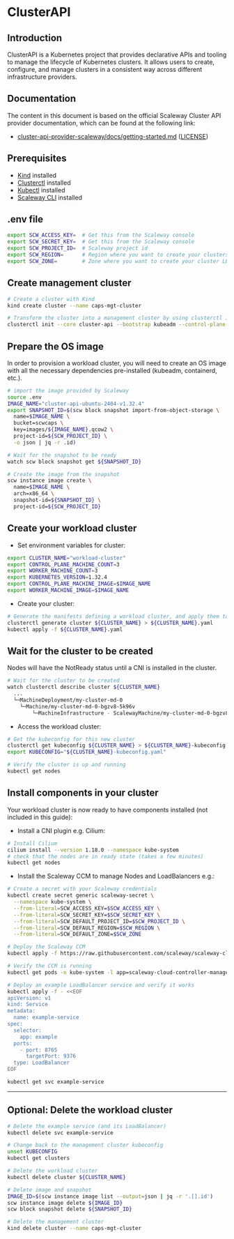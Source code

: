 # ClusterAPI

## Introduction

ClusterAPI is a Kubernetes project that provides declarative APIs and tooling to manage the lifecycle of Kubernetes clusters. It allows users to create, configure, and manage clusters in a consistent way across different infrastructure providers.

## Documentation

The content in this document is based on the official Scaleway Cluster API provider documentation, which can be found at the following link:
- [cluster-api-provider-scaleway/docs/getting-started.md](https://github.com/scaleway/cluster-api-provider-scaleway/blob/main/docs/getting-started.md) ([LICENSE](https://github.com/scaleway/cluster-api-provider-scaleway/blob/main/LICENSE))

## Prerequisites
- [Kind](https://kind.sigs.k8s.io/docs/user/quick-start/) installed
- [Clusterctl](https://cluster-api.sigs.k8s.io/user/quick-start.html#install-clusterctl) installed
- [Kubectl](https://kubernetes.io/docs/tasks/tools/) installed
- [Scaleway CLI](https://github.com/scaleway/scaleway-cli) installed

## .env file

```bash
export SCW_ACCESS_KEY=  # Get this from the Scaleway console
export SCW_SECRET_KEY=  # Get this from the Scaleway console
export SCW_PROJECT_ID=  # Scaleway project id
export SCW_REGION=      # Region where you want to create your clusters (e.g. "fr-par")
export SCW_ZONE=        # Zone where you want to create your cluster LB (e.g. "fr-par-1")
```

## Create management cluster

```bash
# Create a cluster with Kind
kind create cluster --name caps-mgt-cluster

# Transform the cluster into a management cluster by using clusterctl init.
clusterctl init --core cluster-api --bootstrap kubeadm --control-plane kubeadm --infrastructure scaleway
```

## Prepare the OS image
In order to provision a workload cluster, you will need to create an OS image with all the necessary dependencies pre-installed (kubeadm, containerd, etc.).

```bash
# import the image provided by Scaleway
source .env
IMAGE_NAME="cluster-api-ubuntu-2404-v1.32.4"
export SNAPSHOT_ID=$(scw block snapshot import-from-object-storage \
  name=$IMAGE_NAME \
  bucket=scwcaps \
  key=images/${IMAGE_NAME}.qcow2 \
  project-id=${SCW_PROJECT_ID} \
  -o json | jq -r .id)

# Wait for the snapshot to be ready
watch scw block snapshot get ${SNAPSHOT_ID}

# Create the image from the snapshot
scw instance image create \
  name=$IMAGE_NAME \
  arch=x86_64 \
  snapshot-id=${SNAPSHOT_ID} \
  project-id=${SCW_PROJECT_ID}
```

## Create your workload cluster

- Set environment variables for cluster:
```bash
export CLUSTER_NAME="workload-cluster"
export CONTROL_PLANE_MACHINE_COUNT=3
export WORKER_MACHINE_COUNT=3
export KUBERNETES_VERSION=1.32.4
export CONTROL_PLANE_MACHINE_IMAGE=$IMAGE_NAME
export WORKER_MACHINE_IMAGE=$IMAGE_NAME
```

- Create your cluster:
```bash
# Generate the manifests defining a workload cluster, and apply them to the bootstrap cluster
clusterctl generate cluster ${CLUSTER_NAME} > ${CLUSTER_NAME}.yaml
kubectl apply -f ${CLUSTER_NAME}.yaml
```

## Wait for the cluster to be created

Nodes will have the NotReady status until a CNI is installed in the cluster.

```bash
# Wait for the cluster to be created
watch clusterctl describe cluster ${CLUSTER_NAME}
  ...
  └─MachineDeployment/my-cluster-md-0                                         False  Warning   WaitingForAvailableMachines  3m31s  Minimum availability requires 1 replicas, current 0 available
    └─Machine/my-cluster-md-0-bgzv8-5k96v                                     True                                          2m15s
        └─MachineInfrastructure - ScalewayMachine/my-cluster-md-0-bgzv8-5k96v
```

- Access the workload cluster:
```bash
# Get the kubeconfig for this new cluster
clusterctl get kubeconfig ${CLUSTER_NAME} > ${CLUSTER_NAME}-kubeconfig.yaml
export KUBECONFIG="${CLUSTER_NAME}-kubeconfig.yaml"

# Verify the cluster is up and running
kubectl get nodes
```

## Install components in your cluster

Your workload cluster is now ready to have components installed (not included in this guide):

- Install a CNI plugin e.g. Cilium:
```bash
# Install Cilium
cilium install --version 1.18.0 --namespace kube-system
# check that the nodes are in ready state (takes a few minutes)
kubectl get nodes
```
- Install the Scaleway CCM to manage Nodes and LoadBalancers e.g.:
```bash
# Create a secret with your Scaleway credentials
kubectl create secret generic scaleway-secret \
  --namespace kube-system \
  --from-literal=SCW_ACCESS_KEY=$SCW_ACCESS_KEY \
  --from-literal=SCW_SECRET_KEY=$SCW_SECRET_KEY \
  --from-literal=SCW_DEFAULT_PROJECT_ID=$SCW_PROJECT_ID \
  --from-literal=SCW_DEFAULT_REGION=$SCW_REGION \
  --from-literal=SCW_DEFAULT_ZONE=$SCW_ZONE

# Deploy the Scaleway CCM
kubectl apply -f https://raw.githubusercontent.com/scaleway/scaleway-cloud-controller-manager/master/examples/k8s-scaleway-ccm-latest.yml

# Verify the CCM is running
kubectl get pods -n kube-system -l app=scaleway-cloud-controller-manager

# Deploy an example LoadBalancer service and verify it works
kubectl apply -f - <<EOF
apiVersion: v1
kind: Service
metadata:
  name: example-service
spec:
  selector:
    app: example
  ports:
    - port: 8765
      targetPort: 9376
  type: LoadBalancer
EOF

kubectl get svc example-service
```

---

## Optional: Delete the workload cluster

```bash
# Delete the example service (and its LoadBalancer)
kubectl delete svc example-service

# Change back to the management cluster kubeconfig
unset KUBECONFIG
kubectl get clusters

# Delete the workload cluster
kubectl delete cluster ${CLUSTER_NAME}

# Delete image and snapshot
IMAGE_ID=$(scw instance image list --output=json | jq -r '.[].id')
scw instance image delete ${IMAGE_ID}
scw block snapshot delete ${SNAPSHOT_ID}

# Delete the management cluster
kind delete cluster --name caps-mgt-cluster
```
